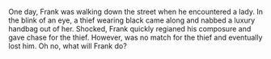 One day, Frank was walking down the street when he encountered a lady. In the blink of an eye, a thief wearing black came along and nabbed a luxury handbag out of her. Shocked, Frank quickly regianed his composure and gave chase for the thief. However, was no match for the thief and eventually lost him. Oh no, what will Frank do?
